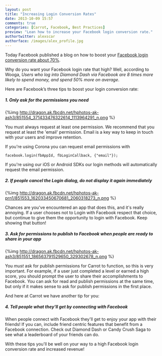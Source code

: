 ```yaml
---
layout: post
title: "Increasing Login Conversion Rates"
date: 2013-10-09 15:57
comments: true
categories: [Carrot, Facebook, Best Practices]
preview: "Lean how to increase your Facebook login conversion rate."
authortwitter: alexscar
authorface: /images/alex_profile.jpg
---
```


Today Facebook published a blog on how to boost your [Facebook login conversion rate about 70%](http://developers.facebook.com/blog/post/2013/10/09/3-ways-to-boost-your-facebook-login-conversion-rate-above-70/).

Why do you want your Facebook login rate that high? Well, according to Wooga, *Users who log into Diamond Dash via Facebook are 8 times more likely to spend money, and spend 50% more on average*.

Here are Facebook’s three tips to boost your login conversion rate:

##### 1. Only ask for the permissions you need  
{%img http://dragon.ak.fbcdn.net/hphotos-ak-ash3/851554_371433476322614_1113964291_n.png %}

You must always request at least one permission. We recommend that you request at least the 'email' permission. Email is a key way to keep in touch with your users and improve retention.

If you're using Corona you can request email permissions with

    facebook.login(fbAppId, fbLoginCallback, {"email"});

If you're using our iOS or Android SDKs our login methods will automatically request the email permission.

##### 2. If people cancel the Login dialog, do not display it again immediately  
{%img http://dragon.ak.fbcdn.net/hphotos-ak-prn1/851553_162033450670681_2060318273_n.png %}

Chances are you've encountered an app that does this, and it's really annoying. If a user chooses not to Login with Facebook respect that choice, but continue to give them the opportunity to login with Facebook. Keep showing that button!

##### 3. Ask for permissions to publish to Facebook when people are ready to share in your app  
{%img http://dragon.ak.fbcdn.net/hphotos-ak-ash3/851551_186563791529650_329302678_n.png %}

You *must* ask for publish permissions for Carrot to function, so this is very important. For example, if a user just completed a level or earned a high score, you should prompt the user to share their accomplishments to Facebook. You can ask for read and publish permissions at the same time, but only if it makes sense to ask for publish permissions in the first place.

And here at Carrot we have another tip for you:  
##### 4. Tell people what they'll get by connecting with Facebook  

When people connect with Facebook they'll get to enjoy your app with their friends! If you can, include friend centric features that benefit from a Facebook connection. Check out Diamond Dash or Candy Crush Saga to see what a leaderboard of your friends can do.

With these tips you'll be well on your way to a high Facebook login conversion rate and increased revenue!


